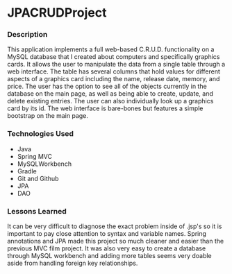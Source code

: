 # JPACRUDProject
### Description

This application implements a full web-based C.R.U.D. functionality on a MySQL database that I created about computers and specifically graphics cards. It allows the user to manipulate the data from a single table through a web interface. The table has several columns that hold values for different aspects of a graphics card including the name, release date, memory, and price. The user has the option to see all of the objects currently in the database on the main page, as well as being able to create, update, and delete existing entries. The user can also individually look up a graphics card by its id. The web interface is bare-bones but features a simple bootstrap on the main page.

### Technologies Used
- Java
- Spring MVC
- MySQLWorkbench
- Gradle
- Git and Github
- JPA
- DAO


### Lessons Learned

It can be very difficult to diagnose the exact problem inside of .jsp's so it is important to pay close attention to syntax and variable names. Spring annotations and JPA made this project so much cleaner and easier than the previous MVC film project. It was also very easy to create a database through MySQL workbench and adding more tables seems very doable aside from handling foreign key relationships.